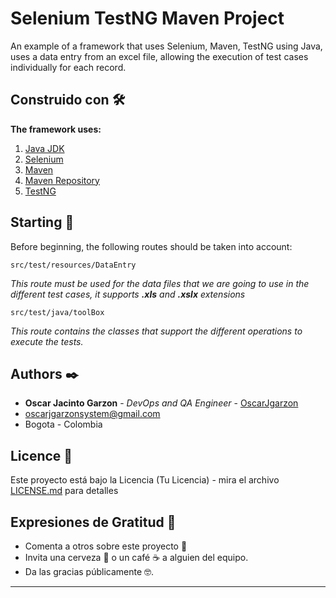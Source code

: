 # Selenium TestNG Maven Project

An example of a framework that uses Selenium, Maven, TestNG using Java, uses a data entry from an excel file, allowing the execution of test cases individually for each record.

## Construido con 🛠️

**The framework uses:**

1. [Java JDK](https://www.oracle.com/co/java/technologies/downloads/)
2. [Selenium](https://www.selenium.dev/)
3. [Maven](https://maven.apache.org/)
4. [Maven Repository](https://mvnrepository.com/)
5. [TestNG](https://mvnrepository.com/)


## Starting 🚀

Before beginning, the following routes should be taken into account:

```
src/test/resources/DataEntry
```
_This route must be used for the data files that we are going to use in the different test cases, it supports **.xls** and **.xslx** extensions_
```
src/test/java/toolBox
```
_This route contains the classes that support the different operations to execute the tests._


## Authors ✒️

* **Oscar Jacinto Garzon** - *DevOps and QA Engineer* - [OscarJgarzon](https://github.com/OscarJGarzon)
* oscarjgarzonsystem@gmail.com
* Bogota - Colombia

## Licence 📄

Este proyecto está bajo la Licencia (Tu Licencia) - mira el archivo [LICENSE.md](LICENSE.md) para detalles

## Expresiones de Gratitud 🎁

* Comenta a otros sobre este proyecto 📢
* Invita una cerveza 🍺 o un café ☕ a alguien del equipo.
* Da las gracias públicamente 🤓.

---